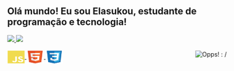 ##  Olá mundo! Eu sou Elasukou, estudante de programação e tecnologia!
<div>
  <a href="https://github.com/Elasukou">
  <img height="140em" src="https://github-readme-stats.vercel.app/api?username=Elasukou&show_icons=true&theme=dracula&include_all_commits=true&count_private=true"/>
  <img height="140em" src="https://github-readme-stats.vercel.app/api/top-langs/?username=Elasukou&layout=compact&langs_count=7&theme=dracula"/>
</div>
  
<div style="display: inline_block"><br>
  <img align="center" alt="Rafa-Js" height="30" width="40" src="https://raw.githubusercontent.com/devicons/devicon/master/icons/javascript/javascript-plain.svg">
  <img align="center" alt="Rafa-HTML" height="30" width="40" src="https://raw.githubusercontent.com/devicons/devicon/master/icons/html5/html5-original.svg">
  <img align="center" alt="Rafa-CSS" height="30" width="40" src="https://raw.githubusercontent.com/devicons/devicon/master/icons/css3/css3-original.svg">
  <img align="right" alt="Opps! : /" height="150" style="border:50px;" src="https://nerdhits.com.br/wp-content/uploads/2021/07/idade-gojo-satoru.jpg">
</div>
